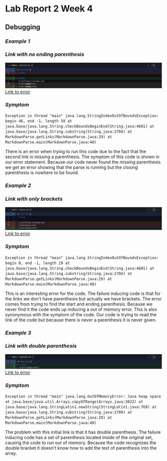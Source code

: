 # Lab Report 2 Week 4
## Debugging

### _Example 1_
### _Link with no ending parenthesis_
![image](images/file1.png)
[Link to error](https://github.com/kjhlee/markdown-parser/commit/f1c4a74f46d45a298c460a4ec4ac9260b0f878af)

### _Symptom_
`Exception in thread "main" java.lang.StringIndexOutOfBoundsException: begin 46, end -1, length 58
        at java.base/java.lang.String.checkBoundsBeginEnd(String.java:4601)
        at java.base/java.lang.String.substring(String.java:2704)
        at MarkdownParse.getLinks(MarkdownParse.java:29)
        at MarkdownParse.main(MarkdownParse.java:40)`
      

There is an error when trying to run this code due to the fact that the second link is missing a parenthesis. The symptom of this code is shown in our error statement. Because our code never found the missing parenthesis we get an error showing that the parse is running but the closing parenthesis is nowhere to be found.

### _Example 2_
### _Link with only brackets_
![image](images/file2.png)
[Link to error](https://github.com/kjhlee/markdown-parser/commit/f6fdf4934c1e2fc0a2a6b108bd4dae77ca58db8b)

### _Symptom_
`Exception in thread "main" java.lang.StringIndexOutOfBoundsException: begin 0, end -1, length 29
        at java.base/java.lang.String.checkBoundsBeginEnd(String.java:4601)
        at java.base/java.lang.String.substring(String.java:2704)
        at MarkdownParse.getLinks(MarkdownParse.java:29)
        at MarkdownParse.main(MarkdownParse.java:40)`

This is an interesting error for the code. The failure inducing code is that for the links we don't have parenthesis but actually we have brackets. The error comes from trying to find the start and ending parenthesis. Because we never find it the code ends up inducing a out of memory error. This is also synonymous with the symptom of the code. Our code is trying to read the link of the code but because there is never a parenthesis it is never given.

### _Example 3_
### _Link with double parenthesis_
![image](images/file3.png)
[Link to error](https://github.com/kjhlee/markdown-parser/commit/90b30cc4d7fa367c22d6e0f3452a330701ef7b96)

### _Symptom_
`Exception in thread "main" java.lang.OutOfMemoryError: Java heap space
        at java.base/java.util.Arrays.copyOfRange(Arrays.java:3822)
        at java.base/java.lang.StringLatin1.newString(StringLatin1.java:769)
        at java.base/java.lang.String.substring(String.java:2709)
        at MarkdownParse.getLinks(MarkdownParse.java:29)
        at MarkdownParse.main(MarkdownParse.java:40)`

The problem with this initial link is that it has double parenthesis. The failure inducing code has a set of parenthesis located inside of the original set, causing the code to run out of memory. Because the code recognizes the double bracket it doesn't know how to add the text of parenthesis into the array. 